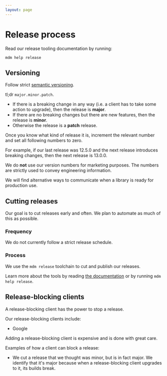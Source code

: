 ```yaml
---
layout: page
---
```


# Release process

Read our release tooling documentation by running:

    mdm help release

## Versioning

Follow strict [semantic versioning](http://semver.org/).

tl;dr `major.minor.patch`.

- If there is a breaking change in any way (i.e. a client has to take some action to upgrade), then the release is **major**.
- If there are no breaking changes but there are new features, then the release is **minor**.
- Otherwise the release is a **patch** release.

Once you know what kind of release it is, increment the relevant number and set all following numbers to zero.

For example, if our last release was 12.5.0 and the next release introduces breaking changes, then the next release is 13.0.0.

We do **not** use our version numbers for marketing purposes. The numbers are strictly used to convey engineering information.

We will find alternative ways to communicate when a library is ready for production use.

## Cutting releases

Our goal is to cut releases early and often. We plan to automate as much of this as possible.

### Frequency

We do not currently follow a strict release schedule.

### Process

We use the `mdm release` toolchain to cut and publish our releases.

Learn more about the tools by reading [the documentation](https://github.com/material-motion/material-motion-team/tree/develop/contributor_tools/release) or by running `mdm help release`.

## Release-blocking clients

A release-blocking client has the power to stop a release.

Our release-blocking clients include:

- Google

Adding a release-blocking client is expensive and is done with great care.

Examples of how a client can block a release:

- We cut a release that we thought was minor, but is in fact major. We identify that it's major because when a release-blocking client upgrades to it, its builds break.
